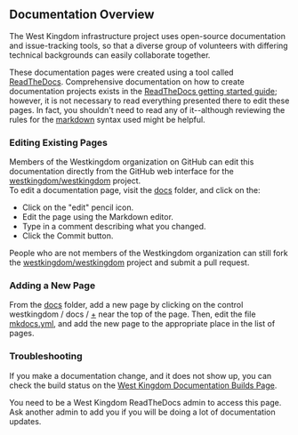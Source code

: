 ## Documentation Overview
The West Kingdom infrastructure project uses open-source documentation
and issue-tracking tools, so that a diverse group of volunteers with
differing technical backgrounds can easily collaborate together.

These documentation pages were created using a tool called
[ReadTheDocs](http://docs.readthedocs.org/).  Comprehensive documentation
on how to create documentation projects exists in the [ReadTheDocs getting
started guide](https://docs.readthedocs.org/en/latest/index.html); however,
it is not necessary to read everything presented there to edit these pages.
In fact, you shouldn't need to read any of it--although reviewing the
rules for the [markdown](http://www.mkdocs.org/user-guide/writing-your-docs/) 
syntax used might be helpful.

### Editing Existing Pages
Members of the Westkingdom organization on GitHub can edit this documentation 
directly from the GitHub web interface for the 
[westkingdom/westkingdom](https://github.com/westkingdom/westkingdom) project.  
To edit a documentation page, visit the [docs](https://github.com/westkingdom/westkingdom/tree/master/docs) folder, and click on the:

- Click on the "edit" pencil icon.
- Edit the page using the Markdown editor.
- Type in a comment describing what you changed.
- Click the Commit button.

People who are not members of the Westkingdom organization can still fork the [westkingdom/westkingdom](https://github.com/westkingdom/westkingdom) project 
and submit a pull request.

### Adding a New Page
From the [docs](https://github.com/westkingdom/westkingdom/tree/master/docs) 
folder, add a new page by clicking on the control westkingdom / docs / [+]()
near the top of the page.  Then, edit the file [mkdocs.yml](https://github.com/westkingdom/westkingdom/blob/master/mkdocs.yml), and add the new page
to the appropriate place in the list of pages.

### Troubleshooting
If you make a documentation change, and it does not show up, you can
check the build status on the [West Kingdom Documentation Builds 
Page](https://readthedocs.org/builds/westkingdom/).

You need to be a West Kingdom ReadTheDocs admin to access this page.
Ask another admin to add you if you will be doing a lot of documentation
updates.
